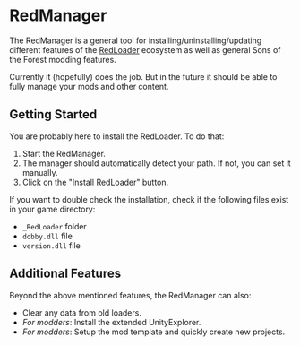 # RedManager

The RedManager is a general tool for installing/uninstalling/updating different features
of the [RedLoader](https://github.com/ToniMacaroni/RedLoader) ecosystem as well as general Sons of the Forest modding features.

Currently it (hopefully) does the job. But in the future it should be able to fully manage your mods and other content.

## Getting Started
You are probably here to install the RedLoader. To do that:
1) Start the RedManager.
2) The manager should automatically detect your path. If not, you can set it manually.
3) Click on the "Install RedLoader" button.

If you want to double check the installation, check if the following files exist in your game directory:
- `_RedLoader` folder
- `dobby.dll` file
- `version.dll` file

## Additional Features
Beyond the above mentioned features, the RedManager can also:
- Clear any data from old loaders.
- *For modders*: Install the extended UnityExplorer.
- *For modders*: Setup the mod template and quickly create new projects.
